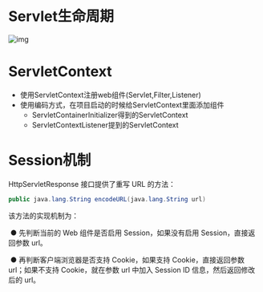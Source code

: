 # Servlet生命周期

![img](https://uploadfiles.nowcoder.com/images/20170823/3252049_1503478423363_D9B23E5A78E8071F0BB0D7E0E456058E)

# ServletContext

* 使用ServletContext注册web组件(Servlet,Filter,Listener)
* 使用编码方式，在项目启动的时候给ServletContext里面添加组件
  * ServletContainerInitializer得到的ServletContext
  * ServletContextListener提到的ServletContext



# Session机制

HttpServletResponse 接口提供了重写 URL 的方法：

```java
public java.lang.String encodeURL(java.lang.String url) 
```

   该方法的实现机制为： 

​    ● 先判断当前的 Web 组件是否启用 Session，如果没有启用 Session，直接返回参数 url。 

​    ● 再判断客户端浏览器是否支持 Cookie，如果支持 Cookie，直接返回参数 url；如果不支持 Cookie，就在参数 url 中加入 Session ID 信息，然后返回修改后的 url。

 















